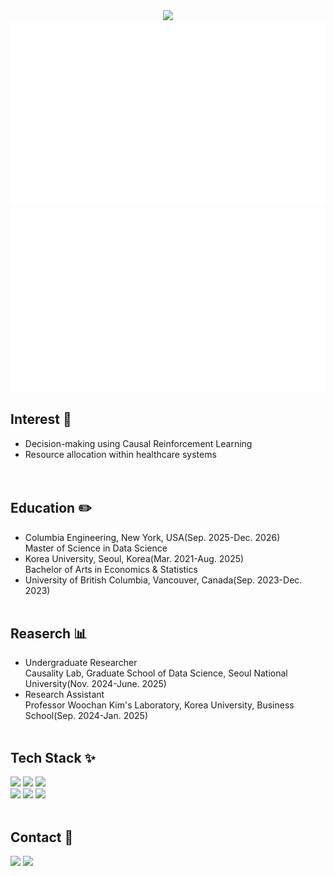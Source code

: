 <div align="center">
    <img src="https://capsule-render.vercel.app/api?type=venom&color=ADD8E6&height=300&section=header&text=Jiwon%20Matilda%20Bae&desc=Data%20Scientist%20in%20Causal%20Decision%20Making&descSize=20&descAlign=70&descAlignY=70&fontColor=4682B4&fontSize=80" />
</div>


<div align="center">
    <img src="https://github.com/MatildaBae/github-stats-transparent/blob/output/generated/overview.svg#gh-light-mode-only" />
    <img src="https://github.com/MatildaBae/github-stats-transparent/blob/output/generated/languages.svg#gh-light-mode-only" />
</div>


## Interest 🧐
- Decision-making using Causal Reinforcement Learning <br>
- Resource allocation within healthcare systems <br>
<br> <br>


## Education ✏️
- Columbia Engineering, New York, USA(Sep. 2025-Dec. 2026) <br> Master of Science in Data Science <br>
- Korea University, Seoul, Korea(Mar. 2021-Aug. 2025) <br> Bachelor of Arts in Economics & Statistics <br>
- University of British Columbia, Vancouver, Canada(Sep. 2023-Dec. 2023)
<br> <br>

## Reaserch 📊
- Undergraduate Researcher <br> Causality Lab, Graduate School of Data Science, Seoul National University(Nov. 2024-June. 2025) <br>
- Research Assistant <br> Professor Woochan Kim's Laboratory, Korea University, Business School(Sep. 2024-Jan. 2025)
<br> <br>

## Tech Stack ✨
<img src="https://img.shields.io/badge/Python-3776AB?style=for-the-badge&logo=Python&logoColor=white"> <img src="https://img.shields.io/badge/R-276DC3?style=for-the-badge&logo=R&logoColor=white"> <img src="https://img.shields.io/badge/C-A8B9CC?style=for-the-badge&logo=C&logoColor=white">
<br>
<img src="https://img.shields.io/badge/GitHub-181717?style=for-the-badge&logo=GitHub&logoColor=white">
<img src="https://img.shields.io/badge/Google Colab-F9AB00?style=for-the-badge&logo=Google Colab&logoColor=white">
<img src="https://img.shields.io/badge/Slack-4A154B?style=for-the-badge&logo=Slack&logoColor=white">
<br> <br>

## Contact 💬
<a href="mailto:com0901226@korea.ac.kr">
<img src="https://img.shields.io/badge/Gmail-EA4335?style=for-the-badge&logo=Gmail&logoColor=white&link=mailto:com0901226@korea.ac.kr"/></a>
<a href="https://www.instagram.com/matildabae_/">
<img src="https://img.shields.io/badge/Instagram-E4405F?style=for-the-badge&logo=Instagram&logoColor=white&link="https://www.instagram.com/matildabae_/"/></a> 
<br> <br>
